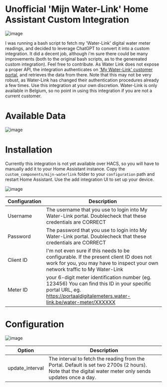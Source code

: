 # Unofficial 'Mijn Water-Link' Home Assistant Custom Integration

![image](https://github.com/user-attachments/assets/69820796-f96d-44e2-b0c4-0dbd94a06e34)

I was running a bash script to fetch my 'Water-Link' digital water meter readings, and decided to leverage ChatGPT to convert it into a custom integration. It did a decent job, although i'm sure there could be many improvements (both to the original bash scripts, as to the genereated custom integration). Feel free to contribute.
As Water Link does not expose a proper API, the integration authenticates on ['My Water-Link' customer portal](https://portaaldigitalemeters.water-link.be/), and retrieves the data from there. Note that this may not be very robust, as Water-Link has changed their authentication procedures already a few times. Use this integration at your own discretion.
Water-Link is only available in Belgium, so no point in using this integration if you are not a current customer.

# Available Data
![image](https://github.com/user-attachments/assets/02f5c7e7-fa33-4fd5-8f06-baad1bc149ec)

# Installation
Currently this integration is not yet available over HACS, so you will have to manually add it to your Home Assistant instance.
Copy the `custom_components/mijn-waterlink` folder to your `configuration` path and restart Home Assistant. Use the add integration UI to set up your device.

![image](https://github.com/user-attachments/assets/025b78f2-60b3-4431-8ca5-5c1f484ae6e4)

|Configuration | Description  |
|--|--|
| Username | The username that you use to login into My Water-Link portal. Doublecheck that these credentials are CORRECT |
| Password| The password that you use to login into My Water-Link portal. Doublecheck that these credentials are CORRECT  |
| Client ID| I'm not even sure if this needs to be configurable. If the present client ID does not work for you, you may have to inspect your own network traffic to My Water-Link |
| Meter ID| your 6-digit meter identification number (eg. 123456) You can find this ID in your specific portal URL, eg. https://portaaldigitalemeters.water-link.be/water-meter/XXXXXX|

# Configuration
![image](https://github.com/user-attachments/assets/fc7ea38c-a0f1-4078-a95b-51a523d71dba)

|Option| Description  |
|--|--|
| update_interval | The interval to fetch the reading from the Portal. Default is set two 2700s (2 hours). Note that the digital water meter only sends updates once a day.  |
